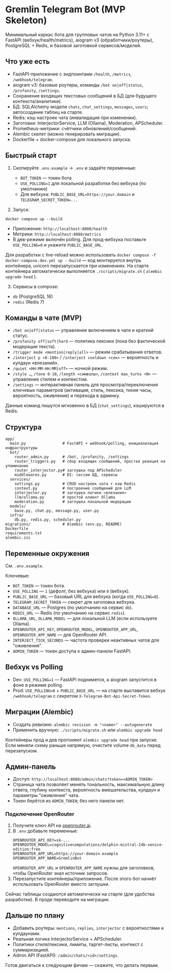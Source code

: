 # Gremlin Telegram Bot (MVP Skeleton)

Минимальный каркас бота для групповых чатов на Python 3.11+ с FastAPI (вебхук/health/metrics), aiogram v3 (обработчики/роутеры), PostgreSQL + Redis, и базовой заготовкой сервисов/моделей.

## Что уже есть
- FastAPI-приложение с эндпоинтами `/health`, `/metrics`, `/webhook/telegram`.
- aiogram v3: базовые роутеры, команды `/bot on|off|status`, `/profanity`, `/settings`.
- Сохранение входящих текстовых сообщений в БД (для будущего контекста/аналитики).
- БД: SQLAlchemy модели `chats`, `chat_settings`, `messages`, `users`; автосоздание таблиц на старте.
- Redis: кэш настроек чата (инвалидация при изменении).
- Заготовки: InterjectorService, LLM (Ollama), Moderation, APScheduler.
- Prometheus-метрики: счётчики обновлений/сообщений.
- Alembic скелет (можно генерировать миграции).
- Dockerfile + docker-compose для локального запуска.

## Быстрый старт
1) Скопируйте `.env.example` → `.env` и задайте переменные:
   - `BOT_TOKEN` — токен бота
   - `USE_POLLING=1` для локальной разработки без вебхука (по умолчанию)
   - Для вебхука: `PUBLIC_BASE_URL=https://your.domain` и `TELEGRAM_SECRET_TOKEN=...`

2) Запуск:
```
docker compose up --build
```
   - Приложение: `http://localhost:8080/health`
   - Метрики: `http://localhost:8080/metrics`
   - В дев-режиме включён polling. Для прод-вебхука поставьте `USE_POLLING=0` и укажите `PUBLIC_BASE_URL`.

   Для разработки с live-reload можно использовать `docker compose -f docker-compose.dev.yml up --build` — код монтируется внутрь контейнера, uvicorn перезапускается при изменениях.
   На старте контейнера автоматически выполняется `./scripts/migrate.sh` ( `alembic upgrade head` ).

3) Сервисы в compose:
- `db` (PostgreSQL 16)
- `redis` (Redis 7)

## Команды в чате (MVP)
- `/bot on|off|status` — управление включением в чате и краткий статус.
- `/profanity off|soft|hard` — политика лексики (пока без фактической модерации текста).
- `/trigger mode <mention|reply|all>` — режим срабатывания ответов.
- `/interject p <0-100>` / `/interject cooldown <сек>` — вероятность и кулдаун «влезаний».
- `/quiet <HH:MM-HH:MM|off>` — ночной режим.
- `/style …`, `/tone 0-10`, `/length <символы>`, `/context max_turns <N>` — управление стилем и контекстом.
- `/settings` — интерактивная панель для просмотра/переключения ключевых параметров (активация, стиль, лексика, тихие часы, вероятность, оживление) и перехода в админку.

Данные команд пишутся мгновенно в БД (`chat_settings`), кэшируются в Redis.

## Структура
```
app/
  main.py                # FastAPI + webhook/polling, инициализация инфраструктуры
  bot/
    router_admin.py      # /bot, /profanity, /settings
    router_triggers.py   # сбор входящих сообщений, простая реакция на упоминание
    router_interjector.py# заглушка под APScheduler
    middlewares.py       # DI: сессии БД, сервисы
  services/
    settings.py          # CRUD настроек чата + кэш Redis
    context.py           # построение сообщений для LLM
    interjector.py       # заглушка логики «влезания»
    llm/ollama.py        # простой клиент Ollama
    moderation.py        # заглушка локальной модерации
  models/
    base.py, chat.py, message.py, user.py
  infra/
    db.py, redis.py, scheduler.py
migrations/              # Alembic (env.py, README)
Dockerfile
requirements.txt
alembic.ini
```

## Переменные окружения
См. `.env.example`.

Ключевые:
- `BOT_TOKEN` — токен бота.
- `USE_POLLING` — `1` (дефолт, без вебхука) или `0` (вебхук).
- `PUBLIC_BASE_URL` — базовый URL для вебхука (когда `USE_POLLING=0`).
- `TELEGRAM_SECRET_TOKEN` — секрет для заголовка вебхука.
- `DATABASE_URL` — Postgres (по умолчанию на сервис `db`).
- `REDIS_URL` — Redis (по умолчанию на сервис `redis`).
- `OLLAMA_URL`, `OLLAMA_MODEL` — для локальной LLM (если используете Ollama).
- `OPENROUTER_API_KEY`, `OPENROUTER_MODEL`, `OPENROUTER_APP_URL`, `OPENROUTER_APP_NAME` — для OpenRouter API.
- `INTERJECT_TICK_SECONDS` — частота проверки неактивных чатов для "оживления".
- `ADMIN_TOKEN` — токен доступа к админ-панели FastAPI.

## Вебхук vs Polling
- Dev: `USE_POLLING=1` — FastAPI поднимется, а aiogram запустится в фоне в режиме polling.
- Prod: `USE_POLLING=0` + `PUBLIC_BASE_URL` — на старте выставится вебхук `/webhook/telegram` c секретом `X-Telegram-Bot-Api-Secret-Token`.

## Миграции (Alembic)
- Создать ревизию: `alembic revision -m "<name>" --autogenerate`
- Применить вручную: `./scripts/migrate.sh` или `alembic upgrade head`

Контейнеры прод и дев прогоняют `alembic upgrade head` при запуске. Если меняли схему раньше напрямую, очистите volume `db_data` перед перезапуском.

## Админ-панель

- Доступ: `http://localhost:8080/admin/chats?token=<ADMIN_TOKEN>`
- Страница чата позволяет менять тональность, максимальную длину ответа, глубину контекста, вероятность вмешательства, кулдаун и параметры "оживления" чата.
- Токен берётся из `ADMIN_TOKEN`; без него панели нет.

### Подключение OpenRouter

1. Получите ключ API на [openrouter.ai](https://openrouter.ai/).
2. В `.env` добавьте переменные:
   ```
   OPENROUTER_API_KEY=sk-...
   OPENROUTER_MODEL=cognitivecomputations/dolphin-mistral-24b-venice-edition:free
   OPENROUTER_APP_URL=https://your-domain.example
   OPENROUTER_APP_NAME=GremlinBot
   ```
   `OPENROUTER_APP_URL` и `OPENROUTER_APP_NAME` нужны для заголовков, чтобы OpenRouter знал источник запросов.
3. Перезапустите контейнеры/приложение. После этого бот начнёт использовать OpenRouter вместо заглушки.

Сейчас таблицы создаются автоматически на старте (для удобства разработки). В проде переводите на миграции.

## Дальше по плану
- Добавить роутеры: `mentions`, `replies`, `interjector` с вероятностями и кулдаунами.
- Реальная логика InterjectorService + APScheduler.
- Политики стиля/лексики, лимиты, таргет-листы, контекст с суммаризацией.
- Admin API (FastAPI): `/admin/chats/<id>/settings`.

Готов двигаться к следующим фичам — скажите, что делать первым.
